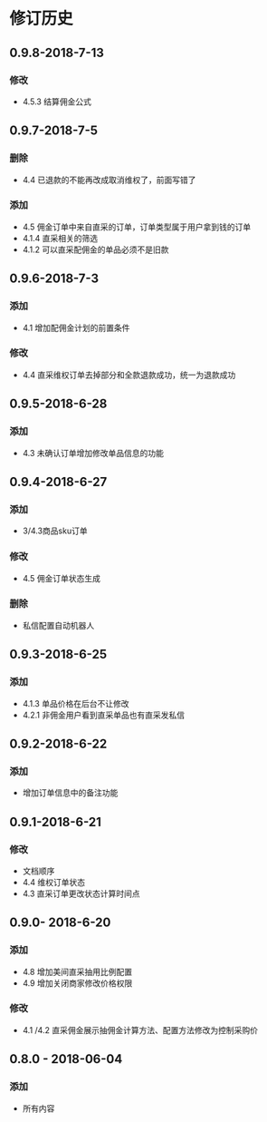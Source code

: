# 修订历史

## 0.9.8-2018-7-13

### 修改

* 4.5.3 结算佣金公式

## 0.9.7-2018-7-5

### 删除

* 4.4 已退款的不能再改成取消维权了，前面写错了

### 添加

* 4.5 佣金订单中来自直采的订单，订单类型属于用户拿到钱的订单
* 4.1.4 直采相关的筛选
* 4.1.2 可以直采配佣金的单品必须不是旧款

## 0.9.6-2018-7-3

### 添加

* 4.1 增加配佣金计划的前置条件

### 修改

* 4.4 直采维权订单去掉部分和全款退款成功，统一为退款成功 

## 0.9.5-2018-6-28

### 添加

* 4.3 未确认订单增加修改单品信息的功能

## 0.9.4-2018-6-27

### 添加

* 3/4.3商品sku订单 

### 修改

* 4.5 佣金订单状态生成

### 删除

* 私信配置自动机器人

## 0.9.3-2018-6-25

### 添加

* 4.1.3 单品价格在后台不让修改
* 4.2.1 非佣金用户看到直采单品也有直采发私信

## 0.9.2-2018-6-22

### 添加

* 增加订单信息中的备注功能

## 0.9.1-2018-6-21

### 修改

* 文档顺序
* 4.4 维权订单状态
* 4.3 直采订单更改状态计算时间点

## 0.9.0- 2018-6-20

### 添加 

* 4.8 增加美间直采抽用比例配置
* 4.9 增加关闭商家修改价格权限

### 修改

* 4.1 /4.2 直采佣金展示抽佣金计算方法、配置方法修改为控制采购价

## 0.8.0 - 2018-06-04

### 添加

* 所有内容

### 



